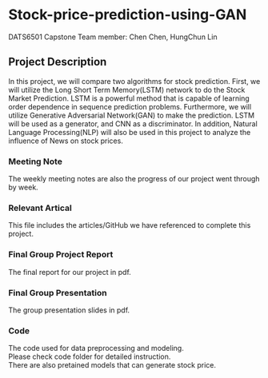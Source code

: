 # Stock-price-prediction-using-GAN
DATS6501 Capstone
Team member: Chen Chen, HungChun Lin 

## Project Description
 In this project, we will compare two algorithms for stock prediction. First, we will utilize the Long Short Term Memory(LSTM) network to do the Stock Market Prediction. LSTM is a powerful method that is capable of learning order dependence in sequence prediction problems. Furthermore, we will utilize Generative Adversarial Network(GAN) to make the prediction. LSTM will be used as a generator, and CNN as a discriminator. In addition, Natural Language Processing(NLP) will also be used in this project to analyze the influence of News on stock prices. 

### Meeting Note
The weekly meeting notes are also the progress of our project went through by week.

### Relevant Artical
This file includes the articles/GitHub we have referenced to complete this project.

### Final Group Project Report
The final report for our project in pdf.

### Final Group Presentation
The group presentation slides in pdf.  

### Code
The code used for data preprocessing and modeling.   
Please check code folder for detailed instruction.   
There are also pretained models that can generate stock price.   

